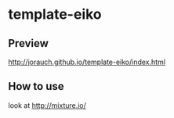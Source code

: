 # template-eiko

## Preview
http://jorauch.github.io/template-eiko/index.html

## How to use
look at http://mixture.io/

